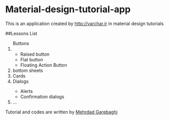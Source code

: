 # Material-design-tutorial-app
This is an application created by http://varchar.ir in material design tutorials

##Lessons List

<ol> Buttons 
<li>
<ul>
 <li>Raised button</li>
 <li>Flat button</li>
 <li>Floating Action Button</li>
 </ul>
</li>
<li>bottom sheets</li>
<li>Cards</li>
<li>Dialogs</li> 
</li>
<ul>
<li>Alerts</li>
<li>Confirmation dialogs</li>
</ul>
</li>
<li>...</li>
</ol>
Tutorial and codes are written by <a href="http://mgarebaghi.ir">Mehrdad Garebaghi</a>
